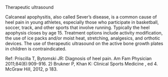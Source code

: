 Therapeutic ultrasound

Calcaneal apophysitis, also called Sever’s disease, is a common cause of heel pain in young athletes, especially those who participate in basketball, soccer, track, and other sports that involve running. Typically the heel apophysis closes by age 15. Treatment options include activity modification, the use of ice packs and/or moist heat, stretching, analgesics, and orthotic devices. The use of therapeutic ultrasound on the active bone growth plates in children is contraindicated.

Ref: Priscilla T, Bytomski JR: Diagnosis of heel pain.
Am Fam Physician 2011;84(8):909-916.  2) Brukner P, Khan K: Clinical Sports Medicine , ed 4. McGraw Hill, 2012, p 183.